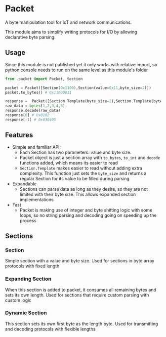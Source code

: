 # Packet
A byte manipulation tool for IoT and network communications.

This module aims to simplify writing protocols for I/O by allowing declarative byte parsing.

## Usage
Since this module is not published yet it only works with relative import, so python console needs to run on the same level as this module's folder
```python
from .packet import Packet, Section

packet = Packet([Section(0x1100),Section(value=0x11,byte_size=2)])
packet.to_bytes() # 0x11000011

response =  Packet([Section.Template(byte_size=2),Section.Template(byte_size=3)])
raw_data = bytes[1,2,3,4,5]
response.decode(raw_data)
response[0] # 0x0102
response[-1] # 0x030405
```

## Features
- Simple and familiar API:
  - Each Section has two parameters: value and byte size.
  - Packet object is just a section array with `to_bytes`, `to_int` and `decode` functions added, which means its easier to read
  - `Section.Template` makes easier to read without adding extra complexity. This function just sets the `byte_size` and returns a regular Section for its value to be filled during parsing
- Expandable
  - Sections can parse data as long as they desire, so they are not limited with their byte size. This allows expanded section implementations
- Fast
  - Packet is making use of integer and byte shifting logic with some loops, so no string parsing and decoding going on speeding up the process

## Sections
### Section
Simple section with a value and byte size. Used for sections in byte array protocols with fixed length
### Expanding Section
When this section is added to packet, it consumes all remaining bytes and sets its own length. Used for sections that require custom parsing with custom logic
### Dynamic Section
This section sets its own first byte as the length byte. Used for transmitting and decoding protocols with flexible lengths